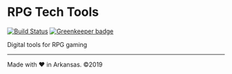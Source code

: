 # RPG Tech Tools
[![Build Status](https://travis-ci.com/jonwgeorge/rpg-tech-tools.svg?branch=master)](https://travis-ci.com/jonwgeorge/rpg-tech-tools) [![Greenkeeper badge](https://badges.greenkeeper.io/jonwgeorge/rpg-tech-tools.svg)](https://greenkeeper.io/)

Digital tools for RPG gaming


---
Made with ❤ in Arkansas. &copy;2019
